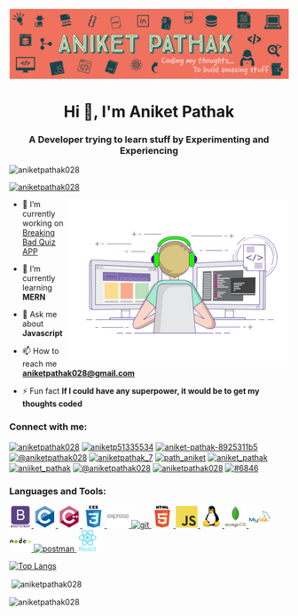 [![MasterHead](banner.png)](https://github.com/aniketpathak028)
<h1 align="center">Hi 👋, I'm Aniket Pathak</h1>
<h3 align="center">A Developer trying to learn stuff by Experimenting and Experiencing</h3>

<p align="left"> <img src="https://komarev.com/ghpvc/?username=aniketpathak028&label=Profile%20views&color=0e75b6&style=flat" alt="aniketpathak028" /> </p>

<p align="left"> <a href="https://github.com/ryo-ma/github-profile-trophy"><img src="https://github-profile-trophy.vercel.app/?username=aniketpathak028" alt="aniketpathak028" /></a> </p>
<img align="right" alt="Coding" width="400" src="coding.gif">

- 🔭 I’m currently working on [Breaking Bad Quiz APP](https://github.com/aniketpathak028/Breaking-Bad-Quiz-App)

- 🌱 I’m currently learning **MERN**

- 💬 Ask me about **Javascript**

- 📫 How to reach me **aniketpathak028@gmail.com**

- ⚡ Fun fact **If I could have any superpower, it would be to get my thoughts coded**

<h3 align="left">Connect with me:</h3>
<p align="left">
<a href="https://dev.to/aniketpathak028" target="blank"><img align="center" src="https://cdn.jsdelivr.net/npm/simple-icons@3.0.1/icons/dev-dot-to.svg" alt="aniketpathak028" height="30" width="40" /></a>
<a href="https://twitter.com/aniketp51335534" target="blank"><img align="center" src="https://raw.githubusercontent.com/rahuldkjain/github-profile-readme-generator/master/src/images/icons/Social/twitter.svg" alt="aniketp51335534" height="30" width="40" /></a>
<a href="https://linkedin.com/in/aniket-pathak-8925311b5" target="blank"><img align="center" src="https://raw.githubusercontent.com/rahuldkjain/github-profile-readme-generator/master/src/images/icons/Social/linked-in-alt.svg" alt="aniket-pathak-8925311b5" height="30" width="40" /></a>
<a href="https://medium.com/@aniketpathak028" target="blank"><img align="center" src="https://raw.githubusercontent.com/rahuldkjain/github-profile-readme-generator/master/src/images/icons/Social/medium.svg" alt="@aniketpathak028" height="30" width="40" /></a>
<a href="https://www.codechef.com/users/aniketpathak_7" target="blank"><img align="center" src="https://cdn.jsdelivr.net/npm/simple-icons@3.1.0/icons/codechef.svg" alt="aniketpathak_7" height="30" width="40" /></a>
<a href="https://www.hackerrank.com/path_aniket" target="blank"><img align="center" src="https://raw.githubusercontent.com/rahuldkjain/github-profile-readme-generator/master/src/images/icons/Social/hackerrank.svg" alt="path_aniket" height="30" width="40" /></a>
<a href="https://codeforces.com/profile/aniket_pathak" target="blank"><img align="center" src="https://cdn.jsdelivr.net/npm/simple-icons@3.0.1/icons/codeforces.svg" alt="aniket_pathak" height="30" width="40" /></a>
<a href="https://www.leetcode.com/aniiket_pathak" target="blank"><img align="center" src="https://raw.githubusercontent.com/rahuldkjain/github-profile-readme-generator/master/src/images/icons/Social/leet-code.svg" alt="aniiket_pathak" height="30" width="40" /></a>
<a href="https://www.hackerearth.com/@aniketpathak028" target="blank"><img align="center" src="https://raw.githubusercontent.com/rahuldkjain/github-profile-readme-generator/master/src/images/icons/Social/hackerearth.svg" alt="@aniketpathak028" height="30" width="40" /></a>
<a href="https://auth.geeksforgeeks.org/user/aniketpathak028" target="blank"><img align="center" src="https://raw.githubusercontent.com/rahuldkjain/github-profile-readme-generator/master/src/images/icons/Social/geeks-for-geeks.svg" alt="aniketpathak028" height="30" width="40" /></a>
<a href="https://discord.gg/#6846" target="blank"><img align="center" src="https://raw.githubusercontent.com/rahuldkjain/github-profile-readme-generator/master/src/images/icons/Social/discord.svg" alt="#6846" height="30" width="40" /></a>
</p>

<h3 align="left">Languages and Tools:</h3>
<p align="left"> <a href="https://getbootstrap.com" target="_blank"> <img src="https://raw.githubusercontent.com/devicons/devicon/master/icons/bootstrap/bootstrap-plain-wordmark.svg" alt="bootstrap" width="40" height="40"/> </a> <a href="https://www.cprogramming.com/" target="_blank"> <img src="https://raw.githubusercontent.com/devicons/devicon/master/icons/c/c-original.svg" alt="c" width="40" height="40"/> </a> <a href="https://www.w3schools.com/cpp/" target="_blank"> <img src="https://raw.githubusercontent.com/devicons/devicon/master/icons/cplusplus/cplusplus-original.svg" alt="cplusplus" width="40" height="40"/> </a> <a href="https://www.w3schools.com/css/" target="_blank"> <img src="https://raw.githubusercontent.com/devicons/devicon/master/icons/css3/css3-original-wordmark.svg" alt="css3" width="40" height="40"/> </a> <a href="https://expressjs.com" target="_blank"> <img src="https://raw.githubusercontent.com/devicons/devicon/master/icons/express/express-original-wordmark.svg" alt="express" width="40" height="40"/> </a> <a href="https://git-scm.com/" target="_blank"> <img src="https://www.vectorlogo.zone/logos/git-scm/git-scm-icon.svg" alt="git" width="40" height="40"/> </a> <a href="https://www.w3.org/html/" target="_blank"> <img src="https://raw.githubusercontent.com/devicons/devicon/master/icons/html5/html5-original-wordmark.svg" alt="html5" width="40" height="40"/> </a> <a href="https://developer.mozilla.org/en-US/docs/Web/JavaScript" target="_blank"> <img src="https://raw.githubusercontent.com/devicons/devicon/master/icons/javascript/javascript-original.svg" alt="javascript" width="40" height="40"/> </a> <a href="https://www.linux.org/" target="_blank"> <img src="https://raw.githubusercontent.com/devicons/devicon/master/icons/linux/linux-original.svg" alt="linux" width="40" height="40"/> </a> <a href="https://www.mongodb.com/" target="_blank"> <img src="https://raw.githubusercontent.com/devicons/devicon/master/icons/mongodb/mongodb-original-wordmark.svg" alt="mongodb" width="40" height="40"/> </a> <a href="https://www.mysql.com/" target="_blank"> <img src="https://raw.githubusercontent.com/devicons/devicon/master/icons/mysql/mysql-original-wordmark.svg" alt="mysql" width="40" height="40"/> </a> <a href="https://nodejs.org" target="_blank"> <img src="https://raw.githubusercontent.com/devicons/devicon/master/icons/nodejs/nodejs-original-wordmark.svg" alt="nodejs" width="40" height="40"/> </a> <a href="https://postman.com" target="_blank"> <img src="https://www.vectorlogo.zone/logos/getpostman/getpostman-icon.svg" alt="postman" width="40" height="40"/> </a> <a href="https://reactjs.org/" target="_blank"> <img src="https://raw.githubusercontent.com/devicons/devicon/master/icons/react/react-original-wordmark.svg" alt="react" width="40" height="40"/> </a> </p>

[![Top Langs](https://github-readme-stats.vercel.app/api/top-langs/?username=aniketpathak028)](https://github.com/anuraghazra/github-readme-stats)

<p>&nbsp;<img align="center" src="https://github-readme-stats.vercel.app/api?username=aniketpathak028&show_icons=true&locale=en" alt="aniketpathak028" /></p>

<p><img align="center" src="https://github-readme-streak-stats.herokuapp.com/?user=aniketpathak028&" alt="aniketpathak028" /></p>
